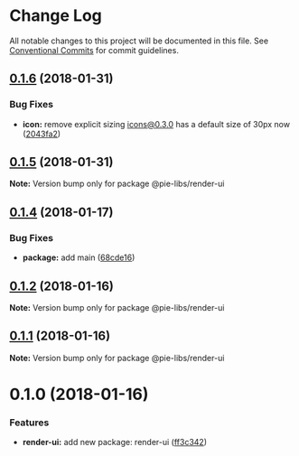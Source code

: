 # Change Log

All notable changes to this project will be documented in this file.
See [Conventional Commits](https://conventionalcommits.org) for commit guidelines.

<a name="0.1.6"></a>
## [0.1.6](https://github.com/pieelements/pie-elements/compare/@pie-libs/render-ui@0.1.5...@pie-libs/render-ui@0.1.6) (2018-01-31)


### Bug Fixes

* **icon:** remove explicit sizing icons@0.3.0 has a default size of 30px now ([2043fa2](https://github.com/pieelements/pie-elements/commit/2043fa2))




<a name="0.1.5"></a>
## [0.1.5](https://github.com/pieelements/pie-elements/compare/@pie-libs/render-ui@0.1.4...@pie-libs/render-ui@0.1.5) (2018-01-31)




**Note:** Version bump only for package @pie-libs/render-ui

<a name="0.1.4"></a>
## [0.1.4](https://github.com/pieelements/pie-elements/compare/@pie-libs/render-ui@0.1.2...@pie-libs/render-ui@0.1.4) (2018-01-17)


### Bug Fixes

* **package:** add main ([68cde16](https://github.com/pieelements/pie-elements/commit/68cde16))




<a name="0.1.2"></a>
## [0.1.2](https://github.com/pieelements/pie-elements/compare/@pie-libs/render-ui@0.1.1...@pie-libs/render-ui@0.1.2) (2018-01-16)




**Note:** Version bump only for package @pie-libs/render-ui

<a name="0.1.1"></a>
## [0.1.1](https://github.com/pieelements/pie-elements/compare/@pie-libs/render-ui@0.1.0...@pie-libs/render-ui@0.1.1) (2018-01-16)




**Note:** Version bump only for package @pie-libs/render-ui

<a name="0.1.0"></a>
# 0.1.0 (2018-01-16)


### Features

* **render-ui:** add new package: render-ui ([ff3c342](https://github.com/pieelements/pie-elements/commit/ff3c342))
